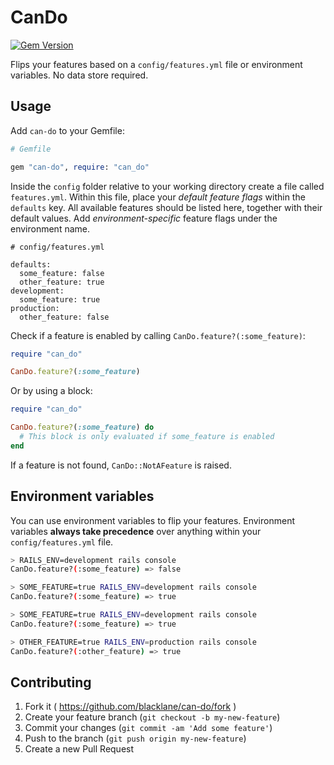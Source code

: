 # CanDo

[![Gem Version](https://badge.fury.io/rb/can-do.svg)](http://badge.fury.io/rb/can-do)

Flips your features based on a `config/features.yml` file or environment variables. No data store required.

## Usage

Add `can-do` to your Gemfile:

```ruby
# Gemfile

gem "can-do", require: "can_do"
```

Inside the `config` folder relative to your working directory create a file called `features.yml`. Within this file,
place your *default feature flags* within the `defaults` key. All available features should be listed here, together with
their default values. Add *environment-specific* feature flags under the environment name.

```
# config/features.yml

defaults:
  some_feature: false
  other_feature: true
development:
  some_feature: true
production:
  other_feature: false
```

Check if a feature is enabled by calling `CanDo.feature?(:some_feature)`:

```ruby
require "can_do"

CanDo.feature?(:some_feature)
```

Or by using a block:

```ruby
require "can_do"

CanDo.feature?(:some_feature) do
  # This block is only evaluated if some_feature is enabled
end
```

If a feature is not found, `CanDo::NotAFeature` is raised.

## Environment variables

You can use environment variables to flip your features. Environment variables **always take precedence** over anything
within your `config/features.yml` file.

```sh
> RAILS_ENV=development rails console
CanDo.feature?(:some_feature) => false

> SOME_FEATURE=true RAILS_ENV=development rails console
CanDo.feature?(:some_feature) => true

> SOME_FEATURE=true RAILS_ENV=development rails console
CanDo.feature?(:some_feature) => true

> OTHER_FEATURE=true RAILS_ENV=production rails console
CanDo.feature?(:other_feature) => true
```

## Contributing

1. Fork it ( https://github.com/blacklane/can-do/fork )
2. Create your feature branch (`git checkout -b my-new-feature`)
3. Commit your changes (`git commit -am 'Add some feature'`)
4. Push to the branch (`git push origin my-new-feature`)
5. Create a new Pull Request
